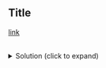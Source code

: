 ## Title

[link](link)

<br>

<details>
  <summary>Solution (click to expand)</summary>

#### Algorithm:

#### Time complexity:

#### Space complexity


</details>